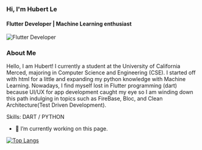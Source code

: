 ### Hi, I'm Hubert Le
#### Flutter Developer | Machine Learning enthusiast
![Flutter Developer](https://pbs.twimg.com/profile_banners/1306473970825179138/1600323823/1500x500)

### About Me
Hello, I am Hubert! I currently a student at the University of California Merced, majoring in Computer Science and Engineering (CSE). I started off with html for a little and expanding my python knowledge with Machine Learning. Nowadays, I find myself lost in Flutter programming (dart) because UI/UX for app development caught my eye so I am winding down this path indulging in topics such as FireBase, Bloc, and Clean Architecture(Test Driven Development).

Skills: DART / PYTHON

- 🔭 I’m currently working on this page. 


[![Top Langs](https://github-readme-stats.vercel.app/api/top-langs/?username=hubertle43100&langs_count=4)](https://github.com/anuraghazra/github-readme-stats)
